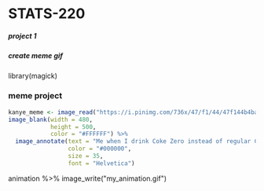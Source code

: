 # STATS-220

##### project 1
##### create meme gif
library(magick)

### meme project
```r
kanye_meme <- image_read("https://i.pinimg.com/736x/47/f1/44/47f144b4bacbff242eaa3e236c6926fe.jpg") %>%
image_blank(width = 480, 
            height = 500, 
            color = "#FFFFFF") %>%
  image_annotate(text = "Me when I drink Coke Zero instead of regular Coke",
                 color = "#000000",
                 size = 35,
                 font = "Helvetica")
```
animation %>% image_write("my_animation.gif")
